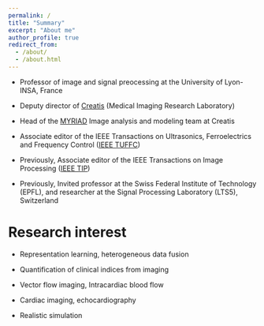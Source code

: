 ```yaml
---
permalink: /
title: "Summary"
excerpt: "About me"
author_profile: true
redirect_from: 
  - /about/
  - /about.html
---
```


- Professor of image and signal preocessing at the University of Lyon-INSA, France

- Deputy director of [Creatis](https://www.creatis.insa-lyon.fr/site/en) (Medical Imaging Research Laboratory)

- Head of the [MYRIAD](https://creatis-myriad.github.io/) Image analysis and modeling team at Creatis

- Associate editor of the IEEE Transactions on Ultrasonics, Ferroelectrics and Frequency Control ([IEEE TUFFC](https://ieeexplore.ieee.org/xpl/RecentIssue.jsp?punumber=58))

- Previously, Associate editor of the IEEE Transactions on Image Processing ([IEEE TIP](https://ieeexplore.ieee.org/xpl/RecentIssue.jsp?punumber=83))

- Previously, Invited professor at the Swiss Federal Institute of Technology (EPFL), and researcher at the Signal Processing Laboratory (LTS5), Switzerland



Research interest
======
- Representation learning, heterogeneous data fusion

- Quantification of clinical indices from imaging

- Vector flow imaging, Intracardiac blood flow

- Cardiac imaging, echocardiography

- Realistic simulation


